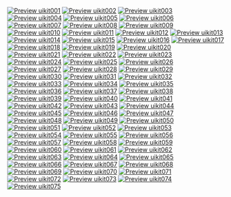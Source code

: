 [![Preview uikit001](./img/uikit001.png)](./001_uilabel.md)
[![Preview uikit002](./img/uikit002.png)](./002_uibutton.md)
[![Preview uikit003](./img/uikit003.png)](./003_uibutton.md)
[![Preview uikit004](./img/uikit004.png)](./004_uitextfield.md)
[![Preview uikit005](./img/uikit005.png)](./005_uiimageview.md)
[![Preview uikit006](./img/uikit006.png)](./006_uitableview.md)
[![Preview uikit007](./img/uikit007.png)](./007_uifont.md)
[![Preview uikit008](./img/uikit008.png)](./008_uinotification.md)
[![Preview uikit009](./img/uikit009.png)](./009_uiwebview.md)
[![Preview uikit010](./img/uikit010.png)](./010_uialertcontroller.md)
[![Preview uikit011](./img/uikit011.png)](./011_uipickerview.md)
[![Preview uikit012](./img/uikit012.png)](./012_uinavigationcontroller.md)
[![Preview uikit013](./img/uikit013.png)](./013_uitabbarcontroller.md)
[![Preview uikit014](./img/uikit014.png)](./014_uiimageview.md)
[![Preview uikit015](./img/uikit015.png)](./015_uiviewcontroller.md)
[![Preview uikit016](./img/uikit016.png)](./016_uiscrollview.md)
[![Preview uikit017](./img/uikit017_001.png)](./017_uibarbuttonitem.md)
[![Preview uikit018](./img/uikit018_001.png)](./018_uipagecontrol.md)
[![Preview uikit019](./img/uikit019.png)](./019_sectionuitableview.md)
[![Preview uikit020](./img/uikit020.png)](./020_uitextview.md)
[![Preview uikit021](./img/uikit021_001.png)](./021_uislider.md)
[![Preview uikit022](./img/uikit022_001.png)](./022_uiswitch.md)
[![Preview uikit023](./img/uikit023.png)](./023_uidatepicker.md)
[![Preview uikit024](./img/uikit024_001.png)](./024_uiactivityindicator.md)
[![Preview uikit025](./img/uikit025_001.png)](./025_uisearchbar.md)
[![Preview uikit026](./img/uikit026_001.png)](./026_uiwindow.md)
[![Preview uikit027](./img/uikit027_001.png)](./027_uitoolbar.md)
[![Preview uikit028](./img/uikit028.png)](./028_uiprogressview.md)
[![Preview uikit029](./img/uikit029.png)](./029_uisegmentedcontrol.md)
[![Preview uikit030](./img/uikit030.png)](./030_uistepper.md)
[![Preview uikit031](./img/uikit031_001.png)](./031_uinavigationitem.md)
[![Preview uikit032](./img/uikit032.png)](./032_uialertController.md)
[![Preview uikit033](./img/uikit033_001.png)](./033_uimenucontroller.md)
[![Preview uikit034](./img/uikit034.png)](./034_uimotioneffect.md)
[![Preview uikit035](./img/uikit035_001.png)](./035_blureffect.md)
[![Preview uikit036](./img/uikit036_001.png)](./036_uiviewtransition.md)
[![Preview uikit037](./img/uikit037.png)](./037_touchevent.md)
[![Preview uikit038](./img/uikit038.png)](./038_uitextfield.md)
[![Preview uikit039](./img/uikit039.png)](./039_uitextfield.md)
[![Preview uikit040](./img/uikit040.png)](./040_gesturerecognizer.md)
[![Preview uikit041](./img/uikit041.png)](./041_uiapplicationpass.md)
[![Preview uikit042](./img/uikit042.png)](./042_uialertcontroller.md)
[![Preview uikit043](./img/uikit043_001.png)](./043_preview.md)
[![Preview uikit044](./img/uikit044_001.png)](./044_scoundscreendraw.md)
[![Preview uikit045](./img/uikit045.png)](./045_uitableviewbutton.md)
[![Preview uikit046](./img/uikit046_001.png)](./046_uitableviewslide.md)
[![Preview uikit047](./img/uikit047_001.png)](./047_uiscrollview.md)
[![Preview uikit048](./img/uikit048.png)](./048_effectbutton.md)
[![Preview uikit049](./img/uikit049.png)](./049_custombutton.md)
[![Preview uikit050](./img/uikit050.png)](./050_deleteuiparts.md)
[![Preview uikit051](./img/uikit051_001.png)](./051_uitableview.md)
[![Preview uikit052](./img/uikit052.png)](./052_uibezierpath.md)
[![Preview uikit053](./img/uikit053.png)](./053_uicollectionview.md)
[![Preview uikit054](./img/uikit054.png)](./054_customuicollectionview.md)
[![Preview uikit055](./img/uikit055.png)](./055_sectionuicollectionview.md)
[![Preview uikit056](./img/uikit056_1.png)](./056_uiimagepickercontroller.md)
[![Preview uikit057](./img/uikit057_1.png)](./057_uiimage.md)
[![Preview uikit058](./img/uikit058_1.png)](./058_image.md)
[![Preview uikit059](./img/uikit059_1.png)](./059_uiimage.md)
[![Preview uikit060](./img/uikit060_1.png)](./060_uiimage.md)
[![Preview uikit061](./img/uikit061.png)](./061_screenshot.md)
[![Preview uikit062](./img/uikit062.png)](./062_uipopover.md)
[![Preview uikit063](./img/uikit063_1.png)](./063_uitextchecker.md)
[![Preview uikit064](./img/uikit064.png)](./064_uiview.md)
[![Preview uikit065](./img/uikit065_1.png)](./065_collision.md)
[![Preview uikit066](./img/uikit066.png)](./066_uiview.md)
[![Preview uikit067](./img/uikit067.png)](./067_uiview.md)
[![Preview uikit068](./img/uikit068.png)](./068_uiview.md)
[![Preview uikit069](./img/uikit069.png)](./069_animation.md)
[![Preview uikit070](./img/uikit070_1.png)](./070_uitouch.md)
[![Preview uikit071](./img/uikit071_1.png)](./071_modal.md)
[![Preview uikit072](./img/uikit072.png)](./072_custombutton.md)
[![Preview uikit073](./img/uikit073_1.png)](./073_uiview.md)
[![Preview uikit074](./img/uikit074.png)](./074_webviewpdf.md)
[![Preview uikit075](./img/uikit075.png)](./075_webviewfile.md)
